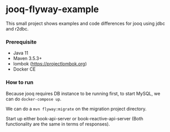# jooq-flyway-example

This small project shows examples and code differences for jooq using jdbc and r2dbc.

### Prerequisite
- Java 11
- Maven 3.5.3+
- lombok (https://projectlombok.org)
- Docker CE

### How to run
Because jooq requires DB instance to be running first, to start MySQL, we can do ```docker-compose up```.

We can do a ```mvn flyway:migrate``` on the migration project directory.

Start up either book-api-server or book-reactive-api-server (Both functionality are the same in terms of responses).